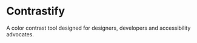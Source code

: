 # Contrastify
A color contrast tool designed for designers, developers and accessibility advocates.
